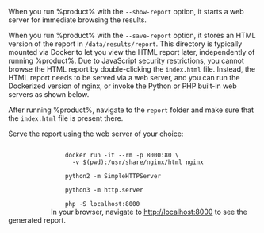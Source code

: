 [//]: # (title: Open an HTML report)

When you run %product% with the `--show-report` option, it starts a web server for immediate browsing the results.

When you run %product% with the `--save-report` option, it stores an HTML version of the report in `/data/results/report`.
This directory is typically mounted via Docker to let you view the HTML report later, independently of running %product%.
Due to JavaScript security restrictions, you cannot browse the HTML report by double-clicking the `index.html` file.
Instead, the HTML report needs to be served via a web server, and you can run the Dockerized version of nginx, or 
invoke the Python or PHP built-in web servers as shown below.

<procedure>
<step>After running %product%, navigate to the <code>report</code> folder and make sure that the 
<code>index.html</code> file is present there.</step>
<step>
    <p>Serve the report using the web server of your choice:</p>
    <tabs>
        <tab title="Dockerized version of nginx">
            <code style="block" prompt="$">
                docker run -it --rm -p 8000:80 \
                  -v $(pwd):/usr/share/nginx/html nginx
            </code>
        </tab>
        <tab title="Python 2">
            <code style="block" prompt="$">
                python2 -m SimpleHTTPServer
            </code>
        </tab>
        <tab title="Python 3">
            <code style="block" prompt="$">
                python3 -m http.server
            </code>
        </tab>
        <tab title="PHP">
            <code style="block" prompt="$">
                php -S localhost:8000
            </code> 
        </tab>
    </tabs>    
</step>
<step>
    In your browser, navigate to <a href="http://localhost:8000">http://localhost:8000</a> to see the generated report.
</step>
</procedure>
